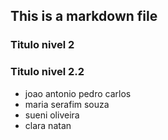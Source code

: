 ## This is a markdown file

### Titulo nivel 2


### Titulo nivel 2.2

* joao antonio pedro carlos
* maria serafim souza
* sueni oliveira
* clara natan

